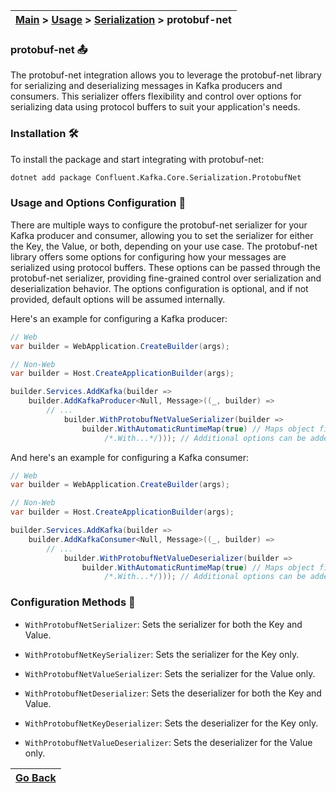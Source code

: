 | [Main](/README.md) > [Usage](/docs/Usage.md) > [Serialization](/docs/Serialization/Serialization.md) > protobuf-net |
|---------------------------------------------------------------------------------------------------------------------|

### protobuf-net :outbox_tray:

The protobuf-net integration allows you to leverage the protobuf-net library for serializing and deserializing messages in Kafka producers and consumers. This serializer offers flexibility and control over options for serializing data using protocol buffers to suit your application's needs.

### Installation :hammer_and_wrench:

To install the package and start integrating with protobuf-net:
```bash
dotnet add package Confluent.Kafka.Core.Serialization.ProtobufNet
```

### Usage and Options Configuration :jigsaw:

There are multiple ways to configure the protobuf-net serializer for your Kafka producer and consumer, allowing you to set the serializer for either the Key, the Value, or both, depending on your use case. The protobuf-net library offers some options for configuring how your messages are serialized using protocol buffers. These options can be passed through the protobuf-net serializer, providing fine-grained control over serialization and deserialization behavior. The options configuration is optional, and if not provided, default options will be assumed internally.

Here's an example for configuring a Kafka producer:

```C#
// Web
var builder = WebApplication.CreateBuilder(args);

// Non-Web
var builder = Host.CreateApplicationBuilder(args);

builder.Services.AddKafka(builder =>
    builder.AddKafkaProducer<Null, Message>((_, builder) =>
        // ...
            builder.WithProtobufNetValueSerializer(builder => 
                builder.WithAutomaticRuntimeMap(true) // Maps object fields and properties automatically
                     /*.With...*/))); // Additional options can be added here
```

And here's an example for configuring a Kafka consumer:

```C#
// Web
var builder = WebApplication.CreateBuilder(args);

// Non-Web
var builder = Host.CreateApplicationBuilder(args);

builder.Services.AddKafka(builder =>
    builder.AddKafkaConsumer<Null, Message>((_, builder) =>
        // ...
            builder.WithProtobufNetValueDeserializer(builder => 
                builder.WithAutomaticRuntimeMap(true) // Maps object fields and properties automatically
                     /*.With...*/))); // Additional options can be added here
```

### Configuration Methods :nut_and_bolt:

- `WithProtobufNetSerializer`: Sets the serializer for both the Key and Value.
- `WithProtobufNetKeySerializer`: Sets the serializer for the Key only.
- `WithProtobufNetValueSerializer`: Sets the serializer for the Value only.

- `WithProtobufNetDeserializer`: Sets the deserializer for both the Key and Value.
- `WithProtobufNetKeyDeserializer`: Sets the deserializer for the Key only.
- `WithProtobufNetValueDeserializer`: Sets the deserializer for the Value only.

| [Go Back](/docs/Serialization/Serialization.md) |
|-------------------------------------------------| 